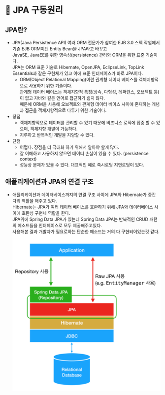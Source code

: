 # :loudspeaker: JPA 구동원리

## JPA란?
- JPA(Java Persistence API) 여러 ORM 전문가가 참여한 EJB 3.0 스펙 작업에서 기존 EJB ORM이던 Entity Bean을 JPA라고 바꾸고  
  JavaSE, JavaEE를 위한 영속성(persistence) 관리와 ORM을 위한 표준 기술이다.  
  JPA는 ORM 표준 기술로 Hibernate, OpenJPA, EclipseLink, TopLink Essentials과 같은 구현체가 있고 이에 표준 인터페이스가 바로 JPA이다.
    - ORM(Object Relational Mapping)이란 관계형 데이터 베이스를 객체지향적으로 사용하기 위한 기술이다.  
      관계형 데이터 베이스는 객체지향적 특징(상속, 다형성, 레퍼런스, 오브젝트 등)이 없고 자바와 같은 언어로 접근하기 쉽지 않다.  
      때문에 ORM을 사용해 오브젝트와 관계형 데이터 베이스 사이에 존재하는 개념과 접근을 객체지향적으로 다루기 위한 기술이다.
- 장점
    - 객체지향적으로 데이터를 관리할 수 있기 때문에 비즈니스 로직에 집중 할 수 있으며, 객체지향 개발이 가능하다.
    - 지루하고 반복적인 개발을 지양할 수 있다.
- 단점
    - 어렵다. 장점을 더 극대화 하기 위해서 알아야 할게 많다.
    - 잘 이해하고 사용하지 않으면 데이터 손실이 있을 수 있다. (persistence context)
    - 성능상 문제가 있을 수 있다. 대표적인 예로 즉시로딩 지연로딩이 있다.

## 애플리케이션과 JPA의 연결 구조
- 애플리케이션과 데이터베이스까지의 연결 구조 사이에 JPA와 Hibernate가 중간 다리 역활을 해주고 있다.  
  Hibernate는 JPA가 여러 데이터 베이스를 호환하기 위해 JPA와 데이터베이스 사이에 호환성 구현체 역활을 한다.   
  JPA위에 Spring Data JPA가 있는데 Spring Data JPA는 반복적인 CRUD 패턴의 메소드들을 인터페이스로 모두 제공해주고있다.  
  사용해본 결과 개발자가 필요로하는 단순한 메소드는 거의 다 구현되어있는것 같다.
![img.png](../imges/img_10.png)